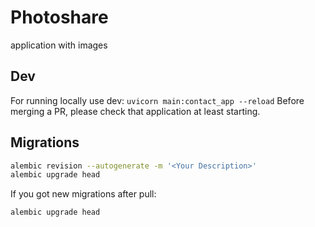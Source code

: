 # Photoshare
application with images

## Dev
For running locally use dev: `uvicorn main:contact_app --reload`
Before merging a PR, please check that application at least starting.

## Migrations
```sh
alembic revision --autogenerate -m '<Your Description>'
alembic upgrade head
```

If you got new migrations after pull:
```sh
alembic upgrade head
```

